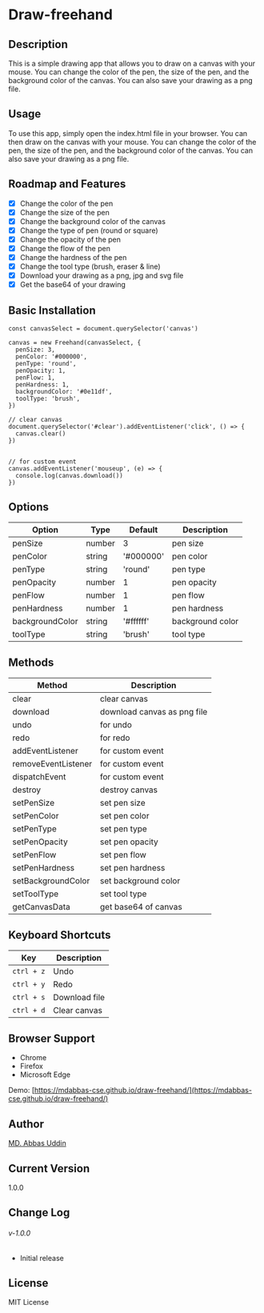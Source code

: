 # Draw-freehand

## Description
This is a simple drawing app that allows you to draw on a canvas with your mouse. You can change the color of the pen, the size of the pen, and the background color of the canvas. You can also save your drawing as a png file.



## Usage
To use this app, simply open the index.html file in your browser. You can then draw on the canvas with your mouse. You can change the color of the pen, the size of the pen, and the background color of the canvas. You can also save your drawing as a png file.

## Roadmap and Features
- [x] Change the color of the pen
- [x] Change the size of the pen
- [x] Change the background color of the canvas
- [x] Change the type of pen (round or square)
- [x] Change the opacity of the pen
- [x] Change the flow of the pen
- [x] Change the hardness of the pen
- [x] Change the tool type (brush, eraser & line)
- [x] Download your drawing as a png, jpg and svg file
- [x] Get the base64 of your drawing

## Basic Installation

```
const canvasSelect = document.querySelector('canvas')

canvas = new Freehand(canvasSelect, {
  penSize: 3,
  penColor: '#000000',
  penType: 'round',
  penOpacity: 1,
  penFlow: 1,
  penHardness: 1,
  backgroundColor: '#0e11df',
  toolType: 'brush',
})

// clear canvas
document.querySelector('#clear').addEventListener('click', () => {
  canvas.clear()
})


// for custom event
canvas.addEventListener('mouseup', (e) => {
  console.log(canvas.download())
})

```

## Options 

| Option | Type | Default | Description |
| --- | --- | --- | --- |
| penSize | number | 3 | pen size |
| penColor | string | '#000000' | pen color |
| penType | string | 'round' | pen type |
| penOpacity | number | 1 | pen opacity |
| penFlow | number | 1 | pen flow |
| penHardness | number | 1 | pen hardness |
| backgroundColor | string | '#ffffff' | background color |
| toolType | string | 'brush' | tool type |

## Methods

| Method | Description |
| --- | --- |
| clear | clear canvas |
| download | download canvas as png file |
| undo | for undo |
| redo | for redo |
| addEventListener | for custom event |
| removeEventListener | for custom event |
| dispatchEvent | for custom event |
| destroy | destroy canvas |
| setPenSize | set pen size |
| setPenColor | set pen color |
| setPenType | set pen type |
| setPenOpacity | set pen opacity |
| setPenFlow | set pen flow |
| setPenHardness | set pen hardness |
| setBackgroundColor | set background color |
| setToolType | set tool type |
| getCanvasData | get base64 of canvas |


## Keyboard Shortcuts

| Key | Description |
| --- | --- |
| `ctrl + z` | Undo |
| `ctrl + y` | Redo |
| `ctrl + s` | Download file |
| `ctrl + d` | Clear canvas |



## Browser Support
- Chrome
- Firefox
- Microsoft Edge
  
Demo: [https://mdabbas-cse.github.io/draw-freehand/](https://mdabbas-cse.github.io/draw-freehand/)

## Author
[MD. Abbas Uddin](https://github.com/mdabbas-cse)

## Current Version
 1.0.0

## Change Log
###### v-1.0.0
- Initial release

## License
MIT License




